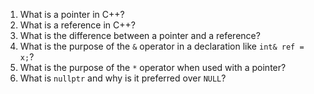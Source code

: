 1. What is a pointer in C++?
2. What is a reference in C++?
3. What is the difference between a pointer and a reference?
4. What is the purpose of the `&` operator in a declaration like `int& ref = x;`?
5. What is the purpose of the `*` operator when used with a pointer?
6. What is `nullptr` and why is it preferred over `NULL`?